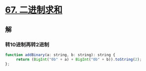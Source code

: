# [67. 二进制求和](https://leetcode.cn/problems/add-binary/)

## 解

### 转10进制再转2进制

```js
function addBinary(a: string, b: string): string {
     return (BigInt("0b" + a) + BigInt("0b" + b)).toString(2);
};
```

